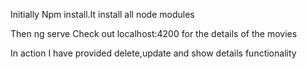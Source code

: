 
Initially Npm install.It install all node modules

Then ng serve Check out localhost:4200 for the details of the movies

In action I have provided delete,update and show details functionality
